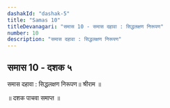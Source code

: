```yaml
---
dashakId: "dashak-5"
title: "Samas 10"
titleDevanagari: "समास 10 - समास दहावा : सिद्धलक्षण निरूपण"
number: 10
description: "समास दहावा : सिद्धलक्षण निरूपण"
---
```


## समास 10 - दशक ५

समास दहावा : सिद्धलक्षण निरूपण॥ श्रीराम ॥

॥ दशक पाचवा समाप्त ॥